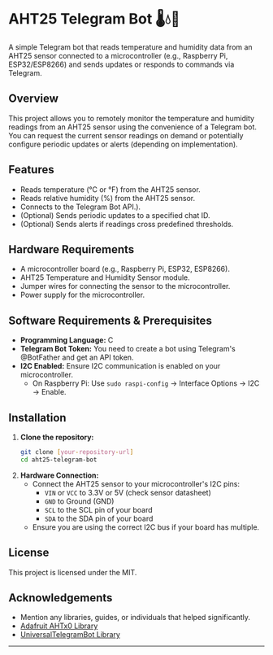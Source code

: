 # AHT25 Telegram Bot 🌡️💧🤖

A simple Telegram bot that reads temperature and humidity data from an AHT25 sensor connected to a microcontroller (e.g., Raspberry Pi, ESP32/ESP8266) and sends updates or responds to commands via Telegram.

## Overview

This project allows you to remotely monitor the temperature and humidity readings from an AHT25 sensor using the convenience of a Telegram bot. You can request the current sensor readings on demand or potentially configure periodic updates or alerts (depending on implementation).

## Features

* Reads temperature (°C or °F) from the AHT25 sensor.
* Reads relative humidity (%) from the AHT25 sensor.
* Connects to the Telegram Bot API.).
* (Optional) Sends periodic updates to a specified chat ID.
* (Optional) Sends alerts if readings cross predefined thresholds.

## Hardware Requirements

* A microcontroller board (e.g., Raspberry Pi, ESP32, ESP8266).
* AHT25 Temperature and Humidity Sensor module.
* Jumper wires for connecting the sensor to the microcontroller.
* Power supply for the microcontroller.

## Software Requirements & Prerequisites

* **Programming Language:** C
* **Telegram Bot Token:** You need to create a bot using Telegram's @BotFather and get an API token.
* **I2C Enabled:** Ensure I2C communication is enabled on your microcontroller.
    * On Raspberry Pi: Use `sudo raspi-config` -> Interface Options -> I2C -> Enable.

## Installation

1.  **Clone the repository:**
    ```bash
    git clone [your-repository-url]
    cd aht25-telegram-bot
    ```
3.  **Hardware Connection:**
    * Connect the AHT25 sensor to your microcontroller's I2C pins:
        * `VIN` or `VCC` to 3.3V or 5V (check sensor datasheet)
        * `GND` to Ground (GND)
        * `SCL` to the SCL pin of your board
        * `SDA` to the SDA pin of your board
    * Ensure you are using the correct I2C bus if your board has multiple.
## License

This project is licensed under the MIT.

## Acknowledgements

* Mention any libraries, guides, or individuals that helped significantly.
* [Adafruit AHTx0 Library]()
* [UniversalTelegramBot Library]()  

---
